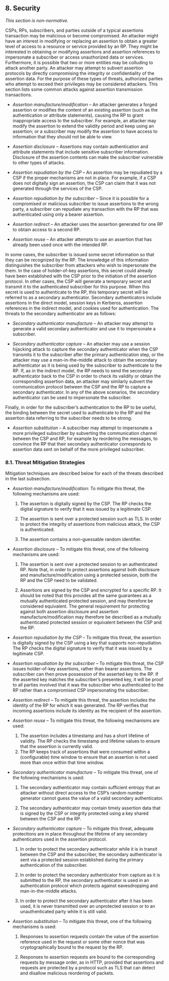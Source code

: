 <a name="sec8"></a>

## 8. Security

*This section is non-normative.*

CSPs, RPs, subscribers, and parties outside of a typical assertions transaction may be malicious or become compromised. An attacker might have an interest in modifying or replacing an assertion to obtain a greater level of access to a resource or service provided by an
RP. They might be interested in obtaining or modifying
assertions and assertion references to impersonate a subscriber or
access unauthorized data or services. Furthermore, it is possible that
two or more entities may be colluding to attack another party. An
attacker may attempt to subvert assertion protocols by directly
compromising the integrity or confidentiality of the assertion data. For
the purpose of these types of threats, authorized parties who attempt to
exceed their privileges may be considered attackers. This section lists some common attacks against assertion transmission transactions.

-   *Assertion manufacture/modification* – An attacker generates a
    forged assertion or modifies the content of an existing assertion (such as the
    authentication or attribute statements),
    causing the RP to grant inappropriate access to the subscriber. For
    example, an attacker may modify the assertion to extend the validity
    period and keep using an assertion; or a subscriber may modify the assertion to have access to
    information that they should not be able to view.

-   *Assertion disclosure* – Assertions may contain authentication and
    attribute statements that include sensitive subscriber information.
    Disclosure of the assertion contents can make the subscriber
    vulnerable to other types of attacks.

-   *Assertion repudiation by the CSP* – An assertion may be
    repudiated by a CSP if the proper mechanisms are not in place.
    For example, if a CSP does not digitally sign an assertion, the
    CSP can claim that it was not generated through the services of
    the CSP.

-   *Assertion repudiation by the subscriber* – Since it is possible for
    a compromised or malicious subscriber to issue assertions to the
    wrong party, a subscriber can repudiate any transaction with the RP
    that was authenticated using only a bearer assertion.

-   *Assertion redirect* – An attacker uses the assertion generated for
    one RP to obtain access to a second RP.

-   *Assertion reuse* – An attacker attempts to use an assertion that
    has already been used once with the intended RP.

In
some cases, the subscriber is
issued some secret information so that they can be recognized by the RP. The knowledge of this information distinguishes the
subscriber from attackers who wish to impersonate the them. In the
case of holder-of-key assertions, this secret could already have been
established with the CSP prior to the initiation of the assertion
protocol. In other cases, the CSP will generate a temporary secret
and transmit it to the authenticated subscriber for this purpose. When this secret is used to authenticate to the RP, this temporary secret will be referred to as a secondary
authenticator. Secondary authenticators include assertions in the direct
model, session keys in Kerberos, assertion references in the indirect
model, and cookies used for authentication. The threats to the secondary
authenticator are as follows:

-   *Secondary authenticator manufacture* – An attacker may attempt to
    generate a valid secondary authenticator and use it to impersonate
    a subscriber.

-   *Secondary authenticator capture* – An attacker may use a session
    hijacking attack to capture the secondary authenticator when the
    CSP transmits it to the subscriber after the primary
    authentication step, or the attacker may use a man-in-the-middle
    attack to obtain the secondary authenticator as it is being used by
    the subscriber to authenticate to the RP. If, as in the indirect
    model, the RP needs to send the secondary authenticator back to the
    CSP in order to check its validity or obtain the corresponding
    assertion data, an attacker may similarly subvert the communication
    protocol between the CSP and the RP to capture a
    secondary authenticator. In any of the above scenarios, the
    secondary authenticator can be used to impersonate the subscriber.

Finally, in order for the subscriber’s authentication to the RP to be
useful, the binding between the secret used to authenticate to the RP
and the assertion data referring to the subscriber needs to be strong.

-   *Assertion substitution* – A subscriber may attempt to impersonate a
    more privileged subscriber by subverting the communication channel
    between the CSP and RP, for example by reordering the messages,
    to convince the RP that their secondary authenticator
    corresponds to assertion data sent on behalf of the more
    privileged subscriber. 
    

### 8.1. Threat Mitigation Strategies

Mitigation techniques are described below for each of the threats
described in the last subsection.

-   *Assertion manufacture/modification*: To mitigate this threat,
    the following mechanisms are used:

	1.  The assertion is digitally signed by the CSP. The RP 
    checks the digital signature to verify that it was issued by a
    legitimate CSP.

	2.  The assertion is sent over a protected session such as TLS. In
    order to protect the integrity of assertions from malicious attack,
    the CSP is authenticated.

	3. The assertion contains a non-guessable random identifier. 

-   *Assertion disclosure* – To mitigate this threat, one of the
    following mechanisms are used:

	1.  The assertion is sent over a protected session to an
    authenticated RP. Note that, in order to protect assertions against
    both disclosure and manufacture/modification using a protected
    session, both the RP and the CSP need to be validated. 

	2.  Assertions are signed by the CSP and encrypted for
    a specific RP.  It should be
    noted that this provides all the same guarantees as a mutually
    authenticated protected session, and may therefore be
    considered equivalent. The general requirement for protecting
    against both assertion disclosure and assertion
    manufacture/modification may therefore be described as a mutually
    authenticated protected session or equivalent between the CSP
    and the RP. 

-   *Assertion repudiation by the CSP* – To mitigate this threat,
    the assertion is digitally signed by the CSP using a key
    that supports non-repudiation. The RP checks the digital
    signature to verify that it was issued by a legitimate CSP.

-   *Assertion repudiation by the subscriber* – To mitigate this threat,
    the CSP issues holder-of-key assertions, rather than bearer assertions.
    The subscriber can then prove possession of the asserted key to
    the RP. If the asserted key matches the subscriber’s presented key,
    it will be proof to all parties
    involved that it was the subscriber who authenticated to the RP
    rather than a compromised CSP impersonating the subscriber.

-   *Assertion redirect* – To mitigate this threat, the assertion
    includes the identity of the RP for which it was generated. The RP
    verifies that incoming assertions include its identity as the
    recipient of the assertion. 

-   *Assertion reuse* – To mitigate this threat, the following
    mechanisms are used:

	1.  The assertion includes a timestamp and has a short lifetime
    of validity. The RP checks the timestamp and lifetime values to
    ensure that the assertion is currently valid. 
	2.  The RP keeps track of assertions that were consumed within
    a (configurable) time window to ensure that an assertion is not
    used more than once within that time window. 

-   *Secondary authenticator manufacture* – To mitigate this threat, one
    of the following mechanisms is used:

	1.  The secondary authenticator may contain sufficient entropy that an
    attacker without direct access to the CSP’s random number
    generator cannot guess the value of a valid secondary authenticator.

	2.  The secondary authenticator may contain timely assertion data that
    is signed by the CSP or integrity protected using a key shared
    between the CSP and the RP.



-   *Secondary authenticator capture* – To mitigate this threat,
    adequate protections are in place throughout the lifetime of
    any secondary authenticators used in the assertion protocol.

	1.  In order to protect the secondary authenticator while it is in
    transit between the CSP and the subscriber, the secondary
    authenticator is sent via a protected session established
    during the primary authentication of the subscriber. 

	2.  In order to protect the secondary authenticator from capture as it
    is submitted to the RP, the secondary authenticator is used in
    an authentication protocol which protects against eavesdropping and
    man-in-the-middle attacks.

	3.  In order to protect the secondary authenticator after it has been
    used, it is never transmitted over an unprotected session or to
    an unauthenticated party while it is still valid.
    
-   *Assertion substitution* – To mitigate this threat, one of the
    following mechanisms is used:

	1.  Responses to assertion requests contain the value of the assertion reference used
    in the request or some other nonce that was cryptographically bound
    to the request by the RP.

	2.  Responses to assertion requests are bound to the corresponding
    requests by message order, as in HTTP, provided that assertions and
    requests are protected by a protocol such as TLS that can detect and
    disallow malicious reordering of packets.
